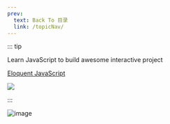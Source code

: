 ```yaml
---
prev:
  text: Back To 目录
  link: /topicNav/
---
```


::: tip 

Learn JavaScript to build awesome interactive project

[Eloquent JavaScript](https://eloquentjavascript.net/)

![](https://img.shields.io/github/license/Q10Viking/q10viking.github.io)

:::

![image](https://gitee.com/q10viking/PictureRepos/raw/master/images//202112012109001.jpg)

